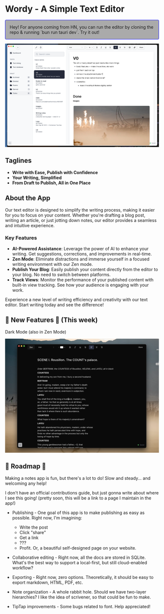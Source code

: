 
# Wordy - A Simple Text Editor

<div style="border:1px solid blue; background: #aaa; border-radius: 3px; padding: 1em;">
Hey! For anyone coming from HN, you can run the editor by cloning the repo & running `bun run tauri dev`. Try it out!
</div>

![Screenshot of the App](./docs/screenshot2.png)

## Taglines
- **Write with Ease, Publish with Confidence**
- **Your Writing, Simplified**
- **From Draft to Publish, All in One Place**

## About the App
Our text editor is designed to simplify the writing process, making it easier for you to focus on your content. Whether you're drafting a blog post, writing an article, or just jotting down notes, our editor provides a seamless and intuitive experience.

### Key Features
- **AI-Powered Assistance**: Leverage the power of AI to enhance your writing. Get suggestions, corrections, and improvements in real-time.
- **Zen Mode**: Eliminate distractions and immerse yourself in a focused writing environment with our Zen mode.
- **Publish Your Blog**: Easily publish your content directly from the editor to your blog. No need to switch between platforms.
- **Track Views**: Monitor the performance of your published content with built-in view tracking. See how your audience is engaging with your work.

Experience a new level of writing efficiency and creativity with our text editor. Start writing today and see the difference!

## 🎉 New Features 🎉 (This week)

Dark Mode (also in Zen Mode)

![Dark Mode](./docs/dark-mode.png)

## 🚧 Roadmap 🚧

Making a notes app is fun, but there's a lot to do! Slow and steady... and welcoming any help!

I don't have an official contributions guide, but just gonna write about where I see this going! (pretty soon, this will be a link to a page I maintain in the app!)

- Publishing - One goal of this app is to make publishing as easy as possible. Right now, I'm imagining:
  - Write the post
  - Click "share"
  - Get a link
  - ???
  - Profit. Or, a beautiful self-designed page on your website.

- Collaborative editing - Right now, all the docs are stored in SQLite. What's the best way to support a local-first, but still cloud-enabled workflow?

- Exporting - Right now, zero options. Theoretically, it should be easy to export markdown, HTML, PDF, etc.

- Note organization - A whole rabbit hole. Should we have two-layer hierarchies? I like the idea of scrivener, so that could be fun to make.

- TipTap improvements - Some bugs related to font. Help appreciated!
